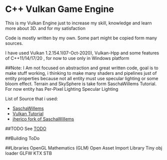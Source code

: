 # C++ Vulkan Game Engine 

This is my Vulkan Engine just to increase my skill, knowledge and learn more about 3D. and for my satisfaction

Code is mostly written by my own.
Some part might be copied form many sources.

I have used Vulkan 1.2.154.1(07-Oct-2020), Vulkan-Hpp and some features of C++11/14/17/20
, for now to use only in Windows platform

##Note:
I Am not focused on abstraction and great written code, goal is to make stuff working,
i thinking to make many shaders and pipelines just of entity properties because not all entity must use specular lighting or some bloom effect.
Terrain and SkySphere is take form SaschaWillems Tutorial.
For now entity has 
Per-Pixel Lighting
Specular Lighting


List of Source that i used:
* [SaschaWillems](https://github.com/SaschaWillems/Vulkan)
* [Vulkan Tutorial](https://vulkan-tutorial.com/)
* [jherico fork of SaschaWillems](https://github.com/jherico/vulkan)

##TODO
See [TODO](https://github.com/Radseq/VulkanApiGameEngine/TODO.md)

##Building
ToDo

##Libraries
OpenGL Mathematics (GLM)
Open Asset Import Library
Tiny obj loader
GLFW
KTX
STB


